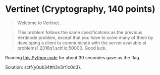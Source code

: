 # Vertinet (Cryptography, 140 points)
>Welcome to Vertinet.

>This problem follows the same specifications as the previous Verticode problem, except that you have to solve
many of them by developing a client to communicate with the server available at problems1.2016q1.sctf.io:50000. Good luck.

Running [this Python code](vertinet.py) for about 30 secondes gave us the flag.

Solution: sctf{y0ub34tth3v3rt1c0d3}.
